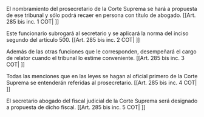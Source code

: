 El nombramiento del prosecretario de la Corte Suprema se hará a propuesta de ese tribunal y sólo podrá recaer en persona con título de abogado. [[Art. 285 bis inc. 1 COT| ]]

Este funcionario subrogará al secretario y se aplicará la norma del inciso segundo del artículo 500. [[Art. 285 bis inc. 2 COT| ]]

Además de las otras funciones que le corresponden, desempeñará el cargo de relator cuando el tribunal lo estime conveniente. [[Art. 285 bis inc. 3 COT| ]]

Todas las menciones que en las leyes se hagan al oficial primero de la Corte Suprema se entenderán referidas al prosecretario. [[Art. 285 bis inc. 4 COT| ]]

El secretario abogado del fiscal judicial de la Corte Suprema será designado a propuesta de dicho fiscal. [[Art. 285 bis inc. 5 COT| ]]